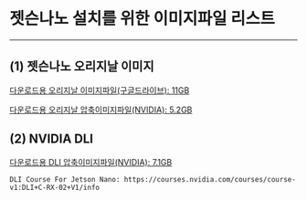 # 젯슨나노 설치를 위한 이미지파일 리스트
***

## (1) 젯슨나노 오리지날 이미지 

[다운로드용 오리지날 이미지파일(구글드라이브): 11GB](https://drive.google.com/open?id=14egTHCwcH7Z4_FVVPfy-1JVZ_yrsOHO7)

[다운로드용 오리지날 압축이미지파일(NVIDIA): 5.2GB](https://developer.nvidia.com/jetson-nano-sd-card-image-r3231)

## (2) NVIDIA DLI

[다운로드용 DLI 압축이미지파일(NVIDIA): 7.1GB](https://developer.download.nvidia.com/training/nano/dlinano_v1-0-0_image_20GB.zip)
```
DLI Course For Jetson Nano: https://courses.nvidia.com/courses/course-v1:DLI+C-RX-02+V1/info
```
